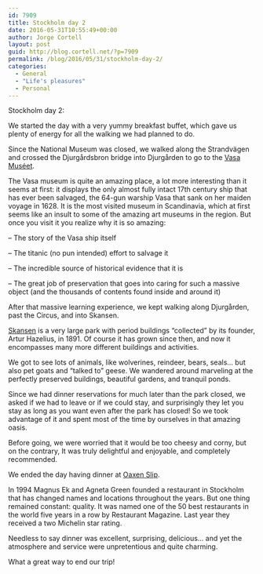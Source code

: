 ```yaml
---
id: 7909
title: Stockholm day 2
date: 2016-05-31T10:55:49+00:00
author: Jorge Cortell
layout: post
guid: http://blog.cortell.net/?p=7909
permalink: /blog/2016/05/31/stockholm-day-2/
categories:
  - General
  - "Life's pleasures"
  - Personal
---
```

Stockholm day 2:

We started the day with a very yummy breakfast buffet, which gave us plenty of energy for all the walking we had planned to do.

Since the National Museum was closed, we walked along the Strandvägen and crossed the Djurgårdsbron bridge into Djurgården to go to the [Vasa Muséet](http://www.vasamuseet.se/en).

The Vasa museum is quite an amazing place, a lot more interesting than it seems at first: it displays the only almost fully intact 17th century ship that has ever been salvaged, the 64-gun warship Vasa that sank on her maiden voyage in 1628. It is the most visited museum in Scandinavia, which at first seems like an insult to some of the amazing art museums in the region. But once you visit it you realize why it is so amazing:
  
– The story of the Vasa ship itself
  
– The titanic (no pun intended) effort to salvage it
  
– The incredible source of historical evidence that it is
  
– The great job of preservation that goes into caring for such a massive object (and the thousands of contents found inside and around it)

After that massive learning experience, we kept walking along Djurgården, past the Circus, and into Skansen.

[Skansen](http://www.skansen.se/en/kategori/english) is a very large park with period buildings “collected” by its founder, Artur Hazelius, in 1891. Of course it has grown since then, and now it encompasses many more different buildings and activities.

We got to see lots of animals, like wolverines, reindeer, bears, seals… but also pet goats and “talked to” geese. We wandered around marveling at the perfectly preserved buildings, beautiful gardens, and tranquil ponds.

Since we had dinner reservations for much later than the park closed, we asked if we had to leave or if we could stay, and surprisingly they let you stay as long as you want even after the park has closed! So we took advantage of it and spent most of the time by ourselves in that amazing oasis.

Before going, we were worried that it would be too cheesy and corny, but on the contrary, It was truly delightful and enjoyable, and completely recommended.

We ended the day having dinner at [Oaxen Slip](http://oaxen.com).

In 1994 Magnus Ek and Agneta Green founded a restaurant in Stockholm that has changed names and locations throughout the years. But one thing remained constant: quality. It was named one of the 50 best restaurants in the world five years in a row by Restaurant Magazine. Last year they received a two Michelin star rating.

Needless to say dinner was excellent, surprising, delicious… and yet the atmosphere and service were unpretentious and quite charming.

What a great way to end our trip!